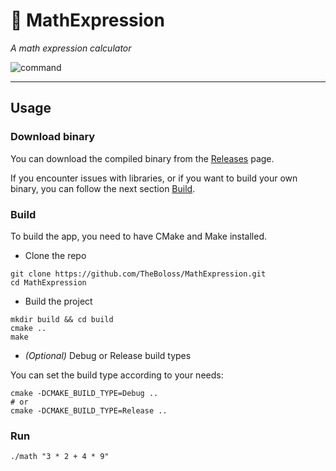 # 🧮 MathExpression

_A math expression calculator_

![command](https://i.imgur.com/TARPoty.png)

----

## Usage

### Download binary

You can download the compiled binary from the [Releases](https://github.com/TheBoloss/MathExpression/releases) page.

If you encounter issues with libraries, or if you want to build your own binary, you can follow the next section [Build](#build).

### Build

To build the app, you need to have CMake and Make installed.

- Clone the repo
```
git clone https://github.com/TheBoloss/MathExpression.git
cd MathExpression
```

- Build the project
```
mkdir build && cd build
cmake ..
make
```

- _(Optional)_ Debug or Release build types

You can set the build type according to your needs:

```
cmake -DCMAKE_BUILD_TYPE=Debug ..
# or
cmake -DCMAKE_BUILD_TYPE=Release ..
```

### Run

```
./math "3 * 2 + 4 * 9"
```
